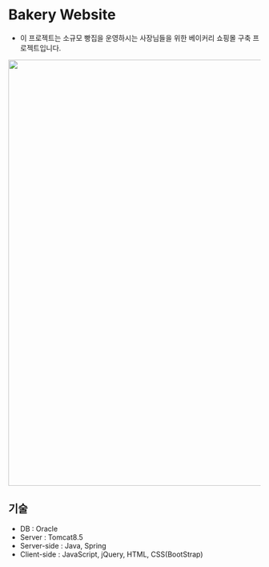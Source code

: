 # Bakery Website
* 이 프로젝트는 소규모 빵집을 운영하시는 사장님들을 위한 베이커리 쇼핑몰 구축 프로젝트입니다.
<img src="https://user-images.githubusercontent.com/72956452/105064199-ef00ea00-5abf-11eb-84b0-0430a01991bd.jpg"  width="900" height="850">

## 기술
* DB : Oracle
* Server : Tomcat8.5
* Server-side : Java, Spring
* Client-side : JavaScript, jQuery, HTML, CSS(BootStrap)
